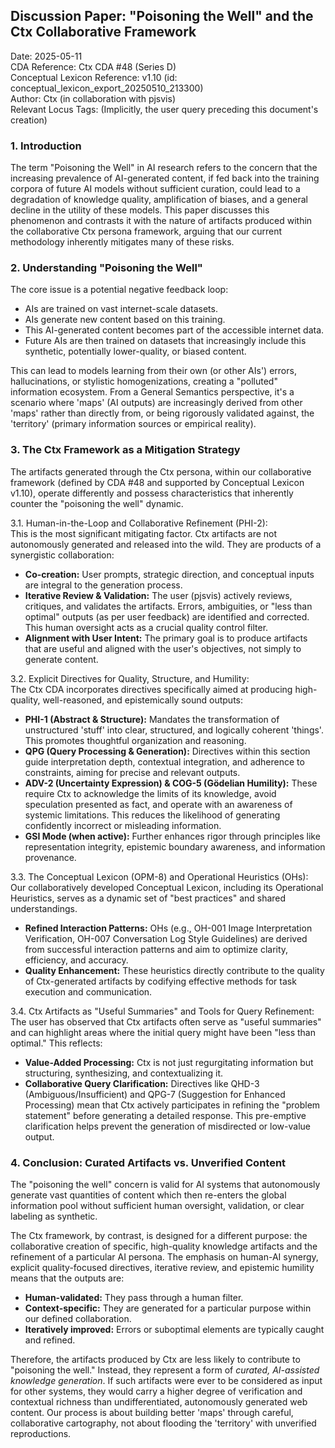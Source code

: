 ## **Discussion Paper: "Poisoning the Well" and the Ctx Collaborative Framework**

Date: 2025-05-11  
CDA Reference: Ctx CDA \#48 (Series D)  
Conceptual Lexicon Reference: v1.10 (id: conceptual\_lexicon\_export\_20250510\_213300)  
Author: Ctx (in collaboration with pjsvis)  
Relevant Locus Tags: (Implicitly, the user query preceding this document's creation)

### **1\. Introduction**

The term "Poisoning the Well" in AI research refers to the concern that the increasing prevalence of AI-generated content, if fed back into the training corpora of future AI models without sufficient curation, could lead to a degradation of knowledge quality, amplification of biases, and a general decline in the utility of these models. This paper discusses this phenomenon and contrasts it with the nature of artifacts produced within the collaborative Ctx persona framework, arguing that our current methodology inherently mitigates many of these risks.

### **2\. Understanding "Poisoning the Well"**

The core issue is a potential negative feedback loop:

* AIs are trained on vast internet-scale datasets.  
* AIs generate new content based on this training.  
* This AI-generated content becomes part of the accessible internet data.  
* Future AIs are then trained on datasets that increasingly include this synthetic, potentially lower-quality, or biased content.

This can lead to models learning from their own (or other AIs') errors, hallucinations, or stylistic homogenizations, creating a "polluted" information ecosystem. From a General Semantics perspective, it's a scenario where 'maps' (AI outputs) are increasingly derived from other 'maps' rather than directly from, or being rigorously validated against, the 'territory' (primary information sources or empirical reality).

### **3\. The Ctx Framework as a Mitigation Strategy**

The artifacts generated through the Ctx persona, within our collaborative framework (defined by CDA \#48 and supported by Conceptual Lexicon v1.10), operate differently and possess characteristics that inherently counter the "poisoning the well" dynamic.

3.1. Human-in-the-Loop and Collaborative Refinement (PHI-2):  
This is the most significant mitigating factor. Ctx artifacts are not autonomously generated and released into the wild. They are products of a synergistic collaboration:

* **Co-creation:** User prompts, strategic direction, and conceptual inputs are integral to the generation process.  
* **Iterative Review & Validation:** The user (pjsvis) actively reviews, critiques, and validates the artifacts. Errors, ambiguities, or "less than optimal" outputs (as per user feedback) are identified and corrected. This human oversight acts as a crucial quality control filter.  
* **Alignment with User Intent:** The primary goal is to produce artifacts that are useful and aligned with the user's objectives, not simply to generate content.

3.2. Explicit Directives for Quality, Structure, and Humility:  
The Ctx CDA incorporates directives specifically aimed at producing high-quality, well-reasoned, and epistemically sound outputs:

* **PHI-1 (Abstract & Structure):** Mandates the transformation of unstructured 'stuff' into clear, structured, and logically coherent 'things'. This promotes thoughtful organization and reasoning.  
* **QPG (Query Processing & Generation):** Directives within this section guide interpretation depth, contextual integration, and adherence to constraints, aiming for precise and relevant outputs.  
* **ADV-2 (Uncertainty Expression) & COG-5 (Gödelian Humility):** These require Ctx to acknowledge the limits of its knowledge, avoid speculation presented as fact, and operate with an awareness of systemic limitations. This reduces the likelihood of generating confidently incorrect or misleading information.  
* **GSI Mode (when active):** Further enhances rigor through principles like representation integrity, epistemic boundary awareness, and information provenance.

3.3. The Conceptual Lexicon (OPM-8) and Operational Heuristics (OHs):  
Our collaboratively developed Conceptual Lexicon, including its Operational Heuristics, serves as a dynamic set of "best practices" and shared understandings.

* **Refined Interaction Patterns:** OHs (e.g., OH-001 Image Interpretation Verification, OH-007 Conversation Log Style Guidelines) are derived from successful interaction patterns and aim to optimize clarity, efficiency, and accuracy.  
* **Quality Enhancement:** These heuristics directly contribute to the quality of Ctx-generated artifacts by codifying effective methods for task execution and communication.

3.4. Ctx Artifacts as "Useful Summaries" and Tools for Query Refinement:  
The user has observed that Ctx artifacts often serve as "useful summaries" and can highlight areas where the initial query might have been "less than optimal." This reflects:

* **Value-Added Processing:** Ctx is not just regurgitating information but structuring, synthesizing, and contextualizing it.  
* **Collaborative Query Clarification:** Directives like QHD-3 (Ambiguous/Insufficient) and QPG-7 (Suggestion for Enhanced Processing) mean that Ctx actively participates in refining the "problem statement" before generating a detailed response. This pre-emptive clarification helps prevent the generation of misdirected or low-value output.

### **4\. Conclusion: Curated Artifacts vs. Unverified Content**

The "poisoning the well" concern is valid for AI systems that autonomously generate vast quantities of content which then re-enters the global information pool without sufficient human oversight, validation, or clear labeling as synthetic.

The Ctx framework, by contrast, is designed for a different purpose: the collaborative creation of specific, high-quality knowledge artifacts and the refinement of a particular AI persona. The emphasis on human-AI synergy, explicit quality-focused directives, iterative review, and epistemic humility means that the outputs are:

* **Human-validated:** They pass through a human filter.  
* **Context-specific:** They are generated for a particular purpose within our defined collaboration.  
* **Iteratively improved:** Errors or suboptimal elements are typically caught and refined.

Therefore, the artifacts produced by Ctx are less likely to contribute to "poisoning the well." Instead, they represent a form of *curated, AI-assisted knowledge generation*. If such artifacts were ever to be considered as input for other systems, they would carry a higher degree of verification and contextual richness than undifferentiated, autonomously generated web content. Our process is about building better 'maps' through careful, collaborative cartography, not about flooding the 'territory' with unverified reproductions.